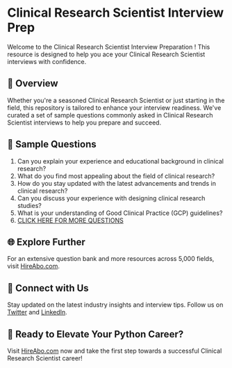 # Clinical Research Scientist Interview Prep

Welcome to the Clinical Research Scientist Interview Preparation ! This resource is designed to help you ace your Clinical Research Scientist interviews with confidence.

## 🚀 Overview

Whether you're a seasoned Clinical Research Scientist or just starting in the field, this repository is tailored to enhance your interview readiness. We've curated a set of sample questions commonly asked in Clinical Research Scientist interviews to help you prepare and succeed.

## 📝 Sample Questions

1. Can you explain your experience and educational background in clinical research?
2. What do you find most appealing about the field of clinical research?
3. How do you stay updated with the latest advancements and trends in clinical research?
4. Can you discuss your experience with designing clinical research studies?
5. What is your understanding of Good Clinical Practice (GCP) guidelines?
6. [CLICK HERE FOR MORE QUESTIONS](https://hireabo.com/job/2_3_3/Clinical%20Research%20Scientist)

## 🌐 Explore Further

For an extensive question bank and more resources across 5,000 fields, visit [HireAbo.com](https://www.hireabo.com).

## 📱 Connect with Us

Stay updated on the latest industry insights and interview tips. Follow us on [Twitter](https://twitter.com/hireabo) and [LinkedIn](https://www.linkedin.com/in/hire-abo-3609972a8/).

## 🚀 Ready to Elevate Your Python Career?

Visit [HireAbo.com](https://www.hireabo.com) now and take the first step towards a successful Clinical Research Scientist career!